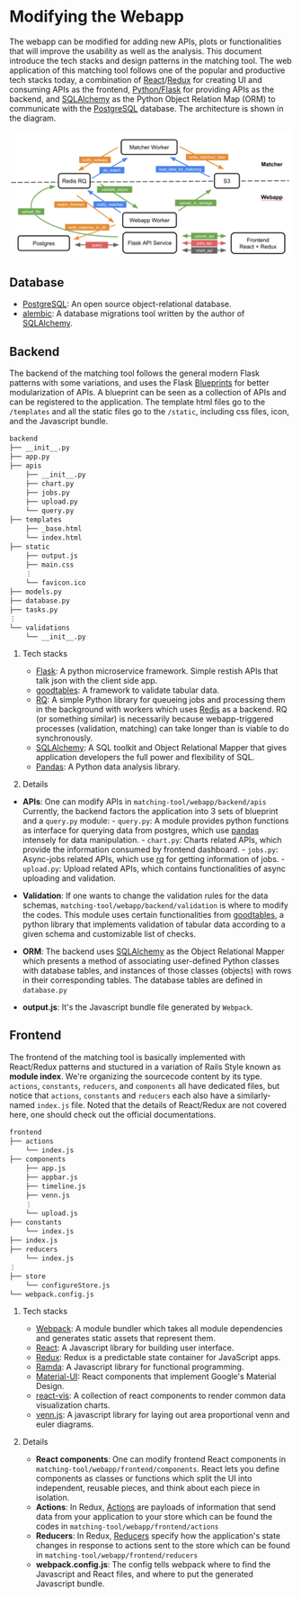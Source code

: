 # Modifying the Webapp

The webapp can be modified for adding new APIs, plots or functionalities that will improve the usability as well as the analysis. This document introduce the tech stacks and design patterns in the matching tool. The web application of this matching tool follows one of the popular and productive tech stacks today, a combination of [React](https://reactjs.org/)/[Redux](https://github.com/reduxjs/react-redux) for creating UI and consuming APIs as the frontend, [Python/Flask](http://flask.pocoo.org/) for providing APIs as the backend, and [SQLAlchemy](https://www.sqlalchemy.org/) as the Python Object Relation Map (ORM) to communicate with the [PostgreSQL](https://www.postgresql.org/) database. The architecture is shown in the diagram.

![diagram](dev/diagram.png)

## Database

- [PostgreSQL](https://www.postgresql.org/): An open source object-relational database.
- [alembic](http://alembic.zzzcomputing.com/en/latest/): A database migrations tool written by the author of [SQLAlchemy](https://www.sqlalchemy.org/).

## Backend

The backend of the matching tool follows the general modern Flask patterns with some variations, and uses the Flask [Blueprints](http://flask.pocoo.org/docs/1.0/blueprints/) for better modularization of APIs. A blueprint can be seen as a collection of APIs and can be registered to the application. The template html files go to the `/templates` and all the static files go to the `/static`, including css files, icon, and the Javascript bundle.

```
backend
├── __init__.py
├── app.py
├── apis
    ├── __init__.py
    ├── chart.py
    ├── jobs.py
    ├── upload.py
    └── query.py
├── templates
    ├── _base.html
    └── index.html
├── static
    ├── output.js
    ├── main.css
    ⋮
    └── favicon.ico
├── models.py
├── database.py
├── tasks.py
⋮
└── validations
    └── __init__.py
```

1. Tech stacks
    - [Flask](http://flask.pocoo.org/): A python microservice framework. Simple restish APIs that talk json with the client side app.
    - [goodtables](https://github.com/frictionlessdata/goodtables-py): A framework to validate tabular data.
    - [RQ](http://python-rq.org/): A simple Python library for queueing jobs and processing them in the background with workers which uses [Redis](https://github.com/andymccurdy/redis-py) as a backend. RQ (or something similar) is necessarily because webapp-triggered processes (validation, matching) can take longer than is viable to do synchronously.
    - [SQLAlchemy](https://www.sqlalchemy.org/): A SQL toolkit and Object Relational Mapper that gives application developers the full power and flexibility of SQL.
    - [Pandas](https://pandas.pydata.org/): A Python data analysis library.

2. Details

- **APIs**: One can modify APIs in `matching-tool/webapp/backend/apis`  Currently, the backend factors the application into 3 sets of blueprint and a `query.py` module:
        - `query.py`: A module provides python functions as interface for querying data from postgres, which use [pandas](https://pandas.pydata.org/) intensely for data manipulation.
        - `chart.py`: Charts related APIs, which provide the information consumed by frontend dashboard.
        - `jobs.py`: Async-jobs related APIs, which use [rq](http://python-rq.org/) for getting information of jobs.
        - `upload.py`: Upload related APIs, which contains functionalities of async uploading and validation.


- **Validation**: If one wants to change the validation rules for the data schemas, `matching-tool/webapp/backend/validation` is where to modify the codes. This module uses certain functionalities from [goodtables](https://github.com/frictionlessdata/goodtables.io), a python library that implements validation of tabular data according to a given schema and customizable list of checks.

- **ORM**: The backend uses [SQLAlchemy](http://www.sqlalchemy.org/) as the Object Relational Mapper which presents a method of associating user-defined Python classes with database tables, and instances of those classes (objects) with rows in their corresponding tables. The database tables are defined in `database.py`

- **output.js**: It's the Javascript bundle file generated by `Webpack`.


## Frontend

The frontend of the matching tool is basically implemented with React/Redux patterns and stuctured in a variation of Rails Style known as **module index**. We're organizing the sourcecode content by its type. `actions`, `constants`, `reducers`, and `components` all have dedicated files, but notice that `actions`, `constants` and `reducers` each also have a similarly-named `index.js` file. Noted that the details of React/Redux are not covered here, one should check out the official documentations.

```
frontend
├── actions
    └── index.js
├── components
    ├── app.js
    ├── appbar.js
    ├── timeline.js
    ├── venn.js
    ⋮
    └── upload.js
├── constants
    └── index.js
├── index.js
├── reducers
    └── index.js
⋮
├── store
    └── configureStore.js
└── webpack.config.js
```

1. Tech stacks
    - [Webpack](https://webpack.js.org/): A module bundler which takes all module dependencies and generates static assets that represent them.
    - [React](https://reactjs.org/): A Javascript library for building user interface.
    - [Redux](https://redux.js.org/): Redux is a predictable state container for JavaScript apps.
    - [Ramda](https://ramdajs.com/): A Javascript library for functional programming.
    - [Material-UI](https://v0.material-ui.com/#/): React components that implement Google's Material Design.
    - [react-vis](https://uber.github.io/react-vis/): A collection of react components to render common data visualization charts.
    - [venn.js](https://github.com/benfred/venn.js/): A javascript library for laying out area proportional venn and euler diagrams.

2. Details
    - **React components**: One can modify frontend React components in `matching-tool/webapp/frontend/components`. React lets you define components as classes or functions which split the UI into independent, reusable pieces, and think about each piece in isolation.
    - **Actions**: In Redux, [Actions](https://redux.js.org/basics/actions) are payloads of information that send data from your application to your store which can be found the codes in `matching-tool/webapp/frontend/actions`
    - **Reducers**: In Redux, [Reducers](https://redux.js.org/basics/reducers) specify how the application's state changes in response to actions sent to the store which can be found in `matching-tool/webapp/frontend/reducers`
    - **webpack.config.js**: The config tells webpack where to find the Javascript and React files, and where to put the generated Javascript bundle.
